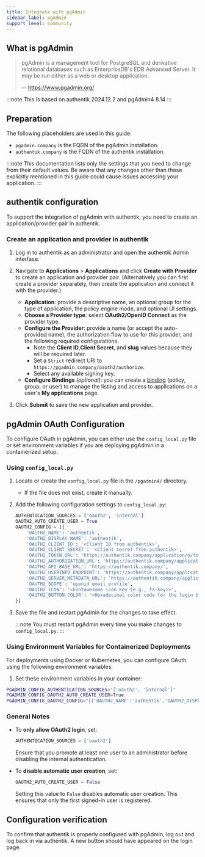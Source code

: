 ```yaml
---
title: Integrate with pgAdmin
sidebar_label: pgAdmin
support_level: community
---
```


## What is pgAdmin

> pgAdmin is a management tool for PostgreSQL and derivative relational databases such as EnterpriseDB's EDB Advanced Server. It may be run either as a web or desktop application.
>
> -- https://www.pgadmin.org/

:::note
This is based on authentik 2024.12.2 and pgAdmin4 8.14
:::

## Preparation

The following placeholders are used in this guide:

- `pgadmin.company` is the FQDN of the pgAdmin installation.
- `authentik.company` is the FQDN of the authentik installation.

:::note
This documentation lists only the settings that you need to change from their default values. Be aware that any changes other than those explicitly mentioned in this guide could cause issues accessing your application.
:::

## authentik configuration

To support the integration of pgAdmin with authentik, you need to create an application/provider pair in authentik.

### Create an application and provider in authentik

1. Log in to authentik as an administrator and open the authentik Admin interface.
2. Navigate to **Applications** > **Applications** and click **Create with Provider** to create an application and provider pair. (Alternatively you can first create a provider separately, then create the application and connect it with the provider.)

    - **Application**: provide a descriptive name, an optional group for the type of application, the policy engine mode, and optional UI settings.
    - **Choose a Provider type**: select **OAuth2/OpenID Connect** as the provider type.
    - **Configure the Provider**: provide a name (or accept the auto-provided name), the authorization flow to use for this provider, and the following required configurations.
        - Note the **Client ID**,**Client Secret**, and **slug** values because they will be required later.
        - Set a `Strict` redirect URI to `https://pgadmin.company/oauth2/authorize`.
        - Select any available signing key.
    - **Configure Bindings** _(optional)_: you can create a [binding](/docs/add-secure-apps/flows-stages/bindings/) (policy, group, or user) to manage the listing and access to applications on a user's **My applications** page.

3. Click **Submit** to save the new application and provider.

## pgAdmin OAuth Configuration

To configure OAuth in pgAdmin, you can either use the `config_local.py` file or set environment variables if you are deploying pgAdmin in a containerized setup.

### Using `config_local.py`

1. Locate or create the `config_local.py` file in the `/pgadmin4/` directory.

    - If the file does not exist, create it manually.

2. Add the following configuration settings to `config_local.py`:

    ```python
    AUTHENTICATION_SOURCES = ['oauth2', 'internal']
    OAUTH2_AUTO_CREATE_USER = True
    OAUTH2_CONFIG = [{
        'OAUTH2_NAME': 'authentik',
        'OAUTH2_DISPLAY_NAME': 'authentik',
        'OAUTH2_CLIENT_ID': '<Client ID from authentik>',
        'OAUTH2_CLIENT_SECRET': '<Client secret from authentik>',
        'OAUTH2_TOKEN_URL': 'https://authentik.company/application/o/token/',
        'OAUTH2_AUTHORIZATION_URL': 'https://authentik.company/application/o/authorize/',
        'OAUTH2_API_BASE_URL': 'https://authentik.company/',
        'OAUTH2_USERINFO_ENDPOINT': 'https://authentik.company/application/o/userinfo/',
        'OAUTH2_SERVER_METADATA_URL': 'https://authentik.company/application/o/<application_slug>/.well-known/openid-configuration',
        'OAUTH2_SCOPE': 'openid email profile',
        'OAUTH2_ICON': '<Fontawesome icon key (e.g., fa-key)>',
        'OAUTH2_BUTTON_COLOR': '<Hexadecimal color code for the login button>'
    }]
    ```

3. Save the file and restart pgAdmin for the changes to take effect.

    :::note
    You must restart pgAdmin every time you make changes to `config_local.py`.
    :::

### Using Environment Variables for Containerized Deployments

For deployments using Docker or Kubernetes, you can configure OAuth using the following environment variables:

1. Set these environment variables in your container:

```bash
PGADMIN_CONFIG_AUTHENTICATION_SOURCES="['oauth2', 'internal']"
PGADMIN_CONFIG_OAUTH2_AUTO_CREATE_USER=True
PGADMIN_CONFIG_OAUTH2_CONFIG="[{'OAUTH2_NAME':'authentik','OAUTH2_DISPLAY_NAME':'Login with authentik','OAUTH2_CLIENT_ID':'<Client ID from authentik>','OAUTH2_CLIENT_SECRET':'<Client secret from authentik>','OAUTH2_TOKEN_URL':'https://authentik.company/application/o/token/','OAUTH2_AUTHORIZATION_URL':'https://authentik.company/application/o/authorize/','OAUTH2_API_BASE_URL':'https://authentik.company/','OAUTH2_USERINFO_ENDPOINT':'https://authentik.company/application/o/userinfo/','OAUTH2_SERVER_METADATA_URL':'https://authentik.company/application/o/<application_slug>/.well-known/openid-configuration','OAUTH2_SCOPE':'openid email profile','OAUTH2_ICON':'<Fontawesome icon key (e.g., fa-key)>','OAUTH2_BUTTON_COLOR':'<Hexadecimal color code for the login button>'}]"
```

### General Notes

- To **only allow OAuth2 login**, set:

    ```python
    AUTHENTICATION_SOURCES = ['oauth2']
    ```

    Ensure that you promote at least one user to an administrator before disabling the internal authentication.

- To **disable automatic user creation**, set:
    ```python
    OAUTH2_AUTO_CREATE_USER = False
    ```
    Setting this value to `False` disables automatic user creation. This ensures that only the first signed-in user is registered.

## Configuration verification

To confirm that authentik is properly configured with pgAdmin, log out and log back in via authentik. A new button should have appeared on the login page.
